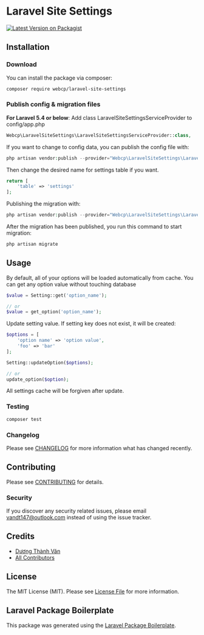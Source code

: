 # Laravel Site Settings

[![Latest Version on Packagist](https://img.shields.io/packagist/v/webcp/laravel-site-settings.svg?style=flat-square)](https://packagist.org/packages/vandt147/laravel-site-settings)

## Installation

### Download

You can install the package via composer:

```bash
composer require webcp/laravel-site-settings
```

### Publish config & migration files

**For Laravel 5.4 or below**: Add class LaravelSiteSettingsServiceProvider to config/app.php

```php
Webcp\LaravelSiteSettings\LaravelSiteSettingsServiceProvider::class,
```

If you want to change to config data, you can publish the config file with:

```php
php artisan vendor:publish --provider="Webcp\LaravelSiteSettings\LaravelSiteSettingsServiceProvider" --tag="config"
```

Then change the desired name for settings table if you want.

```php
return [
    'table' => 'settings'
];
```

Publishing the migration with:

``` php
php artisan vendor:publish --provider="Webcp\LaravelSiteSettings\LaravelSiteSettingsServiceProvider" --tag="migrations"
```

After the migration has been published, you run this command to start migration:

```php
php artisan migrate
```

## Usage

By default, all of your options will be loaded automatically from cache. You can get any option value without touching database

```php
$value = Setting::get('option_name');

// or
$value = get_option('option_name');
``` 

Update setting value. If setting key does not exist, it will be created:

```php
$options = [
    'option name' => 'option value',
    'foo' => 'bar'
];

Setting::updateOption($options);

// or
update_option($option);
```

All settings cache will be forgiven after update.

### Testing

``` bash
composer test
```

### Changelog

Please see [CHANGELOG](CHANGELOG.md) for more information what has changed recently.

## Contributing

Please see [CONTRIBUTING](CONTRIBUTING.md) for details.

### Security

If you discover any security related issues, please email vandt147@outlook.com instead of using the issue tracker.

## Credits

- [Dương Thành Văn](https://github.com/r94ever)
- [All Contributors](../../contributors)

## License

The MIT License (MIT). Please see [License File](LICENSE.md) for more information.

## Laravel Package Boilerplate

This package was generated using the [Laravel Package Boilerplate](https://laravelpackageboilerplate.com).